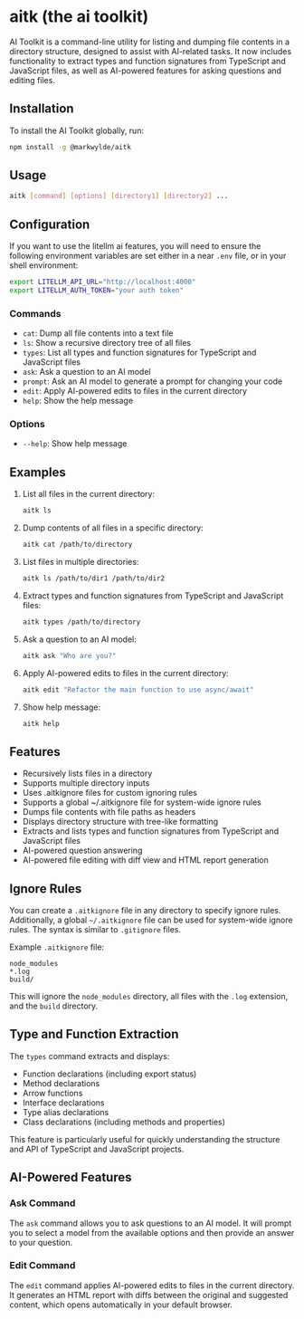 # aitk (the ai toolkit)

AI Toolkit is a command-line utility for listing and dumping file contents in a directory structure, designed to assist with AI-related tasks. It now includes functionality to extract types and function signatures from TypeScript and JavaScript files, as well as AI-powered features for asking questions and editing files.

## Installation

To install the AI Toolkit globally, run:

```bash
npm install -g @markwylde/aitk
```

## Usage

```bash
aitk [command] [options] [directory1] [directory2] ...
```

## Configuration
If you want to use the litellm ai features, you will need to ensure the following environment
variables are set either in a near `.env` file, or in your shell environment:

```bash
export LITELLM_API_URL="http://localhost:4000"
export LITELLM_AUTH_TOKEN="your auth token"
```

### Commands

- `cat`: Dump all file contents into a text file
- `ls`: Show a recursive directory tree of all files
- `types`: List all types and function signatures for TypeScript and JavaScript files
- `ask`: Ask a question to an AI model
- `prompt`: Ask an AI model to generate a prompt for changing your code
- `edit`: Apply AI-powered edits to files in the current directory
- `help`: Show the help message

### Options

- `--help`: Show help message

## Examples

1. List all files in the current directory:
   ```bash
   aitk ls
   ```

2. Dump contents of all files in a specific directory:
   ```bash
   aitk cat /path/to/directory
   ```

3. List files in multiple directories:
   ```bash
   aitk ls /path/to/dir1 /path/to/dir2
   ```

4. Extract types and function signatures from TypeScript and JavaScript files:
   ```bash
   aitk types /path/to/directory
   ```

5. Ask a question to an AI model:
   ```bash
   aitk ask "Who are you?"
   ```

6. Apply AI-powered edits to files in the current directory:
   ```bash
   aitk edit "Refactor the main function to use async/await"
   ```

7. Show help message:
   ```bash
   aitk help
   ```

## Features

- Recursively lists files in a directory
- Supports multiple directory inputs
- Uses .aitkignore files for custom ignoring rules
- Supports a global ~/.aitkignore file for system-wide ignore rules
- Dumps file contents with file paths as headers
- Displays directory structure with tree-like formatting
- Extracts and lists types and function signatures from TypeScript and JavaScript files
- AI-powered question answering
- AI-powered file editing with diff view and HTML report generation

## Ignore Rules

You can create a `.aitkignore` file in any directory to specify ignore rules. Additionally, a global `~/.aitkignore` file can be used for system-wide ignore rules. The syntax is similar to `.gitignore` files.

Example `.aitkignore` file:
```
node_modules
*.log
build/
```

This will ignore the `node_modules` directory, all files with the `.log` extension, and the `build` directory.

## Type and Function Extraction

The `types` command extracts and displays:
- Function declarations (including export status)
- Method declarations
- Arrow functions
- Interface declarations
- Type alias declarations
- Class declarations (including methods and properties)

This feature is particularly useful for quickly understanding the structure and API of TypeScript and JavaScript projects.

## AI-Powered Features

### Ask Command
The `ask` command allows you to ask questions to an AI model. It will prompt you to select a model from the available options and then provide an answer to your question.

### Edit Command
The `edit` command applies AI-powered edits to files in the current directory. It generates an HTML report with diffs between the original and suggested content, which opens automatically in your default browser.
